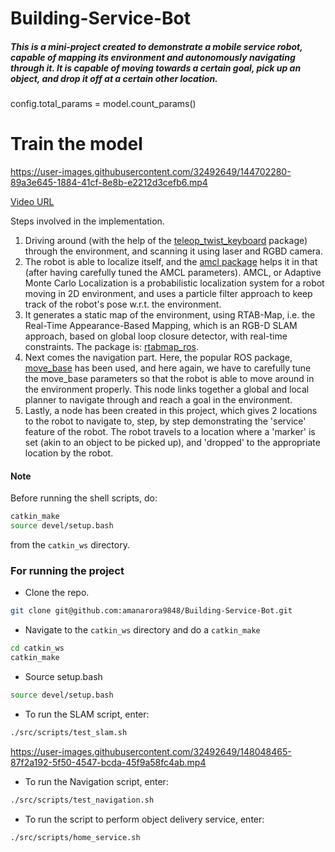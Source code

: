 # Building-Service-Bot


##### This is a mini-project created to demonstrate a mobile service robot, capable of mapping its environment and autonomously navigating through it. It is capable of moving towards a certain goal, pick up an object, and drop it off at a certain other location.


  config.total_params = model.count_params()
    
  # Train the model
https://user-images.githubusercontent.com/32492649/144702280-89a3e645-1884-41cf-8e8b-e2212d3cefb6.mp4

[Video URL](https://youtu.be/j68kPhCX8aM)

Steps involved in the implementation.

1. Driving around (with the help of the [teleop_twist_keyboard](http://wiki.ros.org/teleop_twist_keyboard) package) through the environment, and scanning it using laser and RGBD camera. 
2. The robot is able to localize itself, and the [amcl package](http://wiki.ros.org/amcl) helps it in that (after having carefully tuned the AMCL parameters). AMCL, or Adaptive Monte Carlo Localization is a probabilistic localization system for a robot moving in 2D environment, and uses a particle filter approach to keep track of the robot's pose w.r.t. the environment.
3. It generates a static map of the environment, using RTAB-Map, i.e. the Real-Time Appearance-Based Mapping, which is an RGB-D SLAM approach, based on global loop closure detector, with real-time constraints. The package is: [rtabmap_ros](http://wiki.ros.org/rtabmap_ros).
4. Next comes the navigation part. Here, the popular ROS package, [move_base](http://wiki.ros.org/move_base) has been used, and here again, we have to carefully tune the move_base parameters so that the robot is able to move around in the environment properly. This node links together a global and local planner to navigate through and reach a goal in the environment.
5. Lastly, a node has been created in this project, which gives 2 locations to the robot to navigate to, step, by step demonstrating the 'service' feature of the robot. The robot travels to a location where a 'marker' is set (akin to an object to be picked up), and 'dropped' to the appropriate location by the robot. 


#### Note

Before running the shell scripts, do:

```bash
catkin_make
source devel/setup.bash
```
from the `catkin_ws` directory.

### For running the project

- Clone the repo.
```bash
git clone git@github.com:amanarora9848/Building-Service-Bot.git
```

- Navigate to the `catkin_ws` directory and do a `catkin_make`
```bash
cd catkin_ws
catkin_make
```

- Source setup.bash
```bash
source devel/setup.bash
```

- To run the SLAM script, enter:
```bash
./src/scripts/test_slam.sh
```
https://user-images.githubusercontent.com/32492649/148048465-87f2a192-5f50-4547-bcda-45f9a58fc4ab.mp4

- To run the Navigation script, enter:
```bash
./src/scripts/test_navigation.sh
```

- To run the script to perform object delivery service, enter:
```bash
./src/scripts/home_service.sh
```
